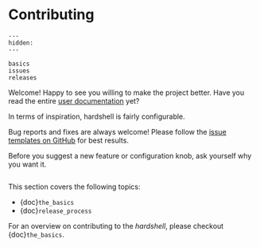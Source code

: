 # Contributing

```{toctree}
---
hidden:
---

basics
issues
releases
```

Welcome! Happy to see you willing to make the project better. Have you read the entire
[user documentation](https://hardshell.readthedocs.io/en/latest/) yet?

In terms of inspiration, hardshell is fairly configurable.

Bug reports and fixes are always welcome! Please follow the
[issue templates on GitHub](https://github.com/cloudstuffio/hardshell/issues/new/choose) for best
results.

Before you suggest a new feature or configuration knob, ask yourself why you want it.

```{rubric} Contents

```

This section covers the following topics:

- {doc}`the_basics`
- {doc}`release_process`

For an overview on contributing to the _hardshell_, please checkout {doc}`the_basics`.
